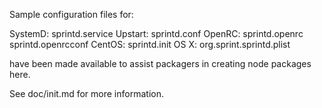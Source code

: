 Sample configuration files for:

SystemD: sprintd.service
Upstart: sprintd.conf
OpenRC:  sprintd.openrc
         sprintd.openrcconf
CentOS:  sprintd.init
OS X:    org.sprint.sprintd.plist

have been made available to assist packagers in creating node packages here.

See doc/init.md for more information.
